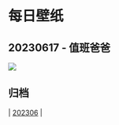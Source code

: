 # 每日壁纸

## 20230617 - 值班爸爸

![](https://www.bing.com/th?id=OHR.TernFather_ZH-CN1860589914_UHD.jpg)

## 归档

| [202306](/202306/README.MD)
|